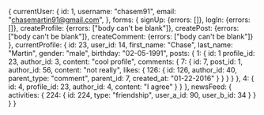 {
  currentUser: {
    id: 1,
    username: "chasem91",
    email: "chasemartin91@gmail.com",
  },
  forms: {
    signUp: {errors: []},
    logIn: {errors: []},
    createProfile: {errors: ["body can't be blank"]},
    createPost: {errors: ["body can't be blank"]},
    createComment: {errors: ["body can't be blank"]}
  },
  currentProfile: {
    id: 23,
    user_id: 14,
    first_name: "Chase",
    last_name: "Martin",
    gender: "male",
    birthday: "02-05-1991",
    posts: {
      1: {
        id: 1
        profile_id: 23,
        author_id: 3,
        content: "cool profile",
        comments: {
          7: {
            id: 7,
            post_id: 1,
            author_id: 56,
            content: "not really",
            likes: {
              126: {
                id: 126,
                author_id: 40,
                parent_type: "comment",
                parent_id: 7,
                created_at: "01-22-2016"
              }
            }
          }
        }
      },
      4: {
        id: 4,
        profile_id: 23,
        author_id: 4,
        content: "I agree"
      }
    }
  },
  newsFeed: {
    activities: {
      224: {
        id: 224,
        type: "friendship",
        user_a_id: 90,
        user_b_id: 34
      }
    }
  }
}
